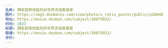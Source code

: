 ```yaml
---
名称: 拥有超常技能的异世界流浪美食家
图片: https://img3.doubanio.com/view/photo/s_ratio_poster/public/p2884897192.webp
地址: https://movie.douban.com/subject/36075032/
时时: 2023
标题: 拥有超常技能的异世界流浪美食家
链接: https://movie.douban.com/subject/36075032/
评价:
---
```


